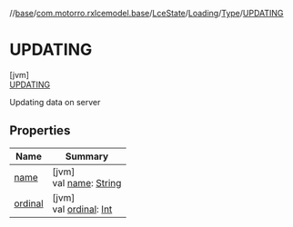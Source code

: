 //[base](../../../../../../index.md)/[com.motorro.rxlcemodel.base](../../../../index.md)/[LceState](../../../index.md)/[Loading](../../index.md)/[Type](../index.md)/[UPDATING](index.md)

# UPDATING

[jvm]\
[UPDATING](index.md)

Updating data on server

## Properties

| Name | Summary |
|---|---|
| [name](../../../../-log-level/-e-r-r-o-r/index.md#-372974862%2FProperties%2F-553753920) | [jvm]<br>val [name](../../../../-log-level/-e-r-r-o-r/index.md#-372974862%2FProperties%2F-553753920): [String](https://kotlinlang.org/api/latest/jvm/stdlib/kotlin/-string/index.html) |
| [ordinal](../../../../-log-level/-e-r-r-o-r/index.md#-739389684%2FProperties%2F-553753920) | [jvm]<br>val [ordinal](../../../../-log-level/-e-r-r-o-r/index.md#-739389684%2FProperties%2F-553753920): [Int](https://kotlinlang.org/api/latest/jvm/stdlib/kotlin/-int/index.html) |
